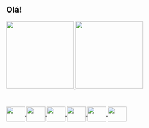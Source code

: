 ## Olá!
<div>
  <a href="https://github.com/jschwitzki">
  <img height="180em" src="https://github-readme-stats.vercel.app/api?username=jschwitzki&show_icons=true&theme=midnight-purple&include_all_commits=true&count_private=true"/>
  <img height="180em" src="https://github-readme-stats.vercel.app/api/top-langs/?username=jschwitzki&layout=compact&langs_count=7&theme=midnight-purple"/>
</div>

##
<div style="display: inline_block"><br>
  <img align="center" height="40" width="50" src="https://cdn.jsdelivr.net/gh/devicons/devicon/icons/elixir/elixir-original.svg" >
  <img align="center" height="40" width="50" src="https://cdn.jsdelivr.net/gh/devicons/devicon/icons/javascript/javascript-plain.svg" >
  <img align="center" height="40" width="50" src="https://cdn.jsdelivr.net/gh/devicons/devicon/icons/ruby/ruby-original.svg" >
  <img align="center" height="40" width="50" src="https://cdn.jsdelivr.net/gh/devicons/devicon/icons/css3/css3-original.svg" >
  <img align="center" height="40" width="50" fill="#60be86" src="https://cdn.jsdelivr.net/gh/devicons/devicon/icons/typescript/typescript-plain.svg" >
  <img align="center" height="40" width="50" src="https://cdn.jsdelivr.net/gh/devicons/devicon/icons/html5/html5-plain.svg" />
</div>
